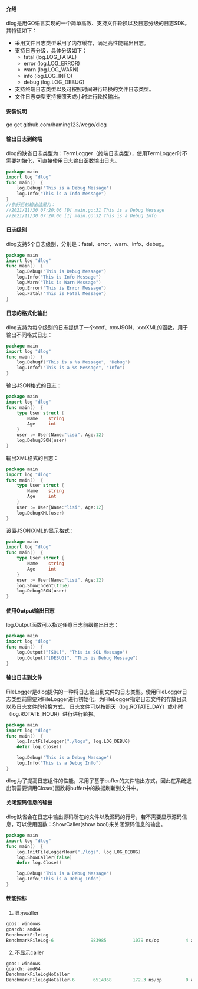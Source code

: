 #### 介绍
dlog是用GO语言实现的一个简单高效、支持文件轮换以及日志分级的日志SDK。其特征如下：
+ 采用文件日志类型采用了内存缓存，满足高性能输出日志。
+ 支持日志分级，具体分级如下：
    * fatal (log.LOG_FATAL)
    * error (log.LOG_ERROR)
    * warn  (log.LOG_WARN)
    * info  (log.LOG_INFO)
    * debug (log.LOG_DEBUG)
+ 支持终端日志类型以及可按照时间进行轮换的文件日志类型。
+ 文件日志类型支持按照天或小时进行轮换输出。

#### 安装说明
go get github.com/haming123/wego/dlog

#### 输出日志到终端
dlog的缺省日志类型为：TermLogger（终端日志类型），使用TermLogger时不需要初始化，可直接使用日志输出函数输出日志。
```go
package main
import log "dlog"
func main()  {
	log.Debug("This is a Debug Message")
	log.Info("This is a Info Message")
}
//执行后的输出结果为：
//2021/11/30 07:20:06 [D] main.go:31 This is a Debug Message
//2021/11/30 07:20:06 [I] main.go:32 This is a Debug Info
```

#### 日志级别
dlog支持5个日志级别，分别是：fatal、error、warn、info、debug。
```go
package main
import log "dlog"
func main()  {
	log.Debug("This is Debug Message")
	log.Info("This is Info Message")
	log.Warn("This is Warn Message")
	log.Error("This is Error Message")
	log.Fatal("This is Fatal Message")
}
```

#### 日志的格式化输出
dlog支持为每个级别的日志提供了一个xxxf、xxxJSON、xxxXML的函数，用于输出不同格式日志：
```go
package main
import log "dlog"
func main()  {
	log.Debugf("This is a %s Message", "Debug")
	log.Infof("This is a %s Message", "Info")
}
```
输出JSON格式的日志：
```go
package main
import log "dlog"
func main()  {
	type User struct {
		Name 	string
		Age 	int
	}
	user := User{Name:"lisi", Age:12}
	log.DebugJSON(user)
}
```
输出XML格式的日志：
```go
package main
import log "dlog"
func main()  {
	type User struct {
		Name 	string
		Age 	int
	}
	user := User{Name:"lisi", Age:12}
	log.DebugXML(user)
}
```
设置JSON/XML的显示格式：
```go
package main
import log "dlog"
func main()  {
	type User struct {
		Name 	string
		Age 	int
	}
	user := User{Name:"lisi", Age:12}
    log.ShowIndent(true)
	log.DebugJSON(user)
}
```

#### 使用Output输出日志
log.Output函数可以指定任意日志前缀输出日志：
```go
package main
import log "dlog"
func main()  {
	log.Output("[SQL]", "This is SQL Message")
	log.Output("[DEBUG]", "This is Debug Message")
}
```

#### 输出日志到文件
FileLogger是dlog提供的一种将日志输出到文件的日志类型。使用FileLogger日志类型前需要对FileLogger进行初始化，为FileLogger指定日志文件的存放目录以及日志文件的轮换方式。
日志文件可以按照天（log.ROTATE_DAY）或小时（log.ROTATE_HOUR）进行进行轮换。
```go
package main
import log "dlog"
func main()  {
	log.InitFileLogger("./logs", log.LOG_DEBUG)
	defer log.Close()

	log.Debug("This is a Debug Message")
	log.Info("This is a Debug Info")
}
```
dlog为了提高日志组件的性能，采用了基于buffer的文件输出方式，因此在系统退出前需要调用Close()函数将buffer中的数据刷新到文件中。

#### 关闭源码信息的输出
dlog缺省会在日志中输出源码所在的文件以及源码的行号，若不需要显示源码信息，可以使用函数：ShowCaller(show bool)来关闭源码信息的输出。
```go
package main
import log "dlog"
func main()  {
	log.InitFileLoggerHour("./logs", log.LOG_DEBUG)
    log.ShowCaller(false)
	defer log.Close()

	log.Debug("This is a Debug Message")
	log.Info("This is a Debug Info")
}
```

#### 性能指标
1. 显示caller
```go
goos: windows
goarch: amd64
BenchmarkFileLog
BenchmarkFileLog-6              983985		    1079 ns/op			4 allocs/op
```

2. 不显示caller
```go
goos: windows
goarch: amd64
BenchmarkFileLogNoCaller
BenchmarkFileLogNoCaller-6       6514368		172.3 ns/op			0 allocs/op
```